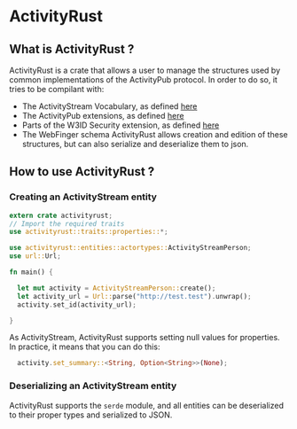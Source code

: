 # ActivityRust

## What is ActivityRust ?
ActivityRust is a crate that allows a user to manage the structures used by common implementations of the ActivityPub protocol. In order to do so, it tries to be compilant with:
 * The ActivityStream Vocabulary, as defined [here](https://www.w3.org/TR/activitystreams-vocabulary/)
 * The ActivityPub extensions, as defined [here](https://www.w3.org/TR/activitypub/)
 * Parts of the W3ID Security extension, as defined [here](https://w3id.org/)
 * The WebFinger schema
ActivityRust allows creation and edition of these structures, but can also serialize and deserialize them to json.

## How to use ActivityRust ?

### Creating an ActivityStream entity

```rust
extern crate activityrust;
// Import the required traits
use activityrust::traits::properties::*;

use activityrust::entities::actortypes::ActivityStreamPerson;
use url::Url;

fn main() {

  let mut activity = ActivityStreamPerson::create();
  let activity_url = Url::parse("http://test.test").unwrap();
  activity.set_id(activity_url);

}
```
As ActivityStream, ActivityRust supports setting null values for properties. In practice, it means that you can do this:
```rust
  activity.set_summary::<String, Option<String>>(None);
```

### Deserializing an ActivityStream entity

ActivityRust supports the `serde` module, and all entities can be deserialized to their proper types and serialized to JSON.
